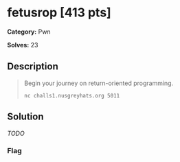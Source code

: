 # fetusrop [413 pts]

**Category:** Pwn

**Solves:** 23

## Description
> Begin your journey on return-oriented programming.
>
> `nc challs1.nusgreyhats.org 5011`

## Solution
*TODO*

### Flag

